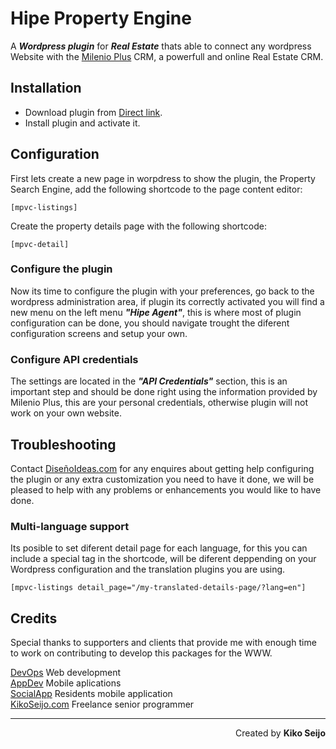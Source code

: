 # Hipe Property Engine

A ***Wordpress plugin*** for ***Real Estate*** thats able to connect any wordpress Website with the [Milenio Plus](http://milenioplus.com) CRM, a powerfull and online Real Estate CRM.


## Installation

* Download plugin from [Direct link](#hhhh).
* Install plugin and activate it.

## Configuration

First lets create a new page in worpdress to show the plugin, the Property Search Engine, add the following shortcode to the page content editor:

```
[mpvc-listings]
```

Create the property details page with the following shortcode:

```
[mpvc-detail]
```

### Configure the plugin
Now its time to configure the plugin with your preferences, go back to the wordpress administration area, if plugin its correctly activated
you will find a new menu on the left menu ***"Hipe Agent"***, this is where most of plugin configuration can be done, you should navigate
trought the diferent configuration screens and setup your own.

### Configure API credentials
The settings are located in the ***"API Credentials"*** section, this is an important step and should be done right using the information provided
by Milenio Plus, this are your personal credentials, otherwise plugin will not work on your own website.

## Troubleshooting
Contact [DiseñoIdeas.com](http://disenoideas.com) for any enquires about getting help configuring the plugin or any extra customization you need to have it done,
we will be pleased to help with any problems or enhancements you would like to have done.


### Multi-language support
Its posible to set diferent detail page for each language, for this you can include
a special tag in the shortcode, will be diferent deppending on your Wordpress configuration and
the translation plugins you are using.

```
[mpvc-listings detail_page="/my-translated-details-page/?lang=en"]
```





## Credits

Special thanks to supporters and clients that provide me with enough time to work on contributing to develop this packages for the WWW.

[DevOps](https://sunnyface.com "Programador ios málaga Marbella") Web development  
[AppDev](https://gestorapp.com "Gestor de aplicaciones moviles en málaga, mijas, marbella") Mobile aplications  
[SocialApp](https://sosvecinos.com "Plataforma móvil para la gestion de comunidades") Residents mobile application  
[KikoSeijo.com](https://kikoseijo.com "Programador freelance movil y Laravel") Freelance senior programmer

---
<div dir=rtl markdown=1>Created by <b>Kiko Seijo</b></div>
